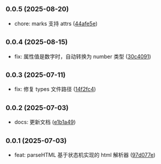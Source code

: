 ## <small>0.0.5 (2025-08-20)</small>

* chore: marks 支持 attrs ([44afe5e](https://github.com/xiaweiss/anby/commit/44afe5e))

## <small>0.0.4 (2025-08-15)</small>

* fix: 属性值是数字时，自动转换为 number 类型 ([30c4091](https://github.com/xiaweiss/anby/commit/30c4091))

## <small>0.0.3 (2025-07-11)</small>

* fix: 修复 types 文件路径 ([14f2fc4](https://github.com/xiaweiss/anby/commit/14f2fc4))

## <small>0.0.2 (2025-07-03)</small>

* docs: 更新文档 ([e1b1a49](https://github.com/xiaweiss/anby/commit/e1b1a49))

## <small>0.0.1 (2025-07-03)</small>

* feat: parseHTML 基于状态机实现的 html 解析器 ([97d077e](https://github.com/xiaweiss/anby/commit/97d077e))
